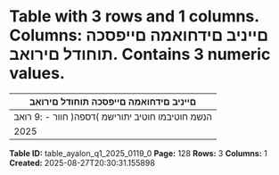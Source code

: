 # Table with 3 rows and 1 columns. Columns: םייניב םידחואמה םייפסכה תוחודל םירואב. Contains 3 numeric values.

| םייניב םידחואמה םייפסכה תוחודל םירואב |
|---|
| הנשמ חוטיבמו חוטיב יתורישמ )דספה( חוור - :9 רואב |
| 2025 | ינויב 30 םויב ומי יתסהש םישדוח השישל |

**Table ID:** table_ayalon_q1_2025_0119_0
**Page:** 128
**Rows:** 3
**Columns:** 1
**Created:** 2025-08-27T20:30:31.155898
